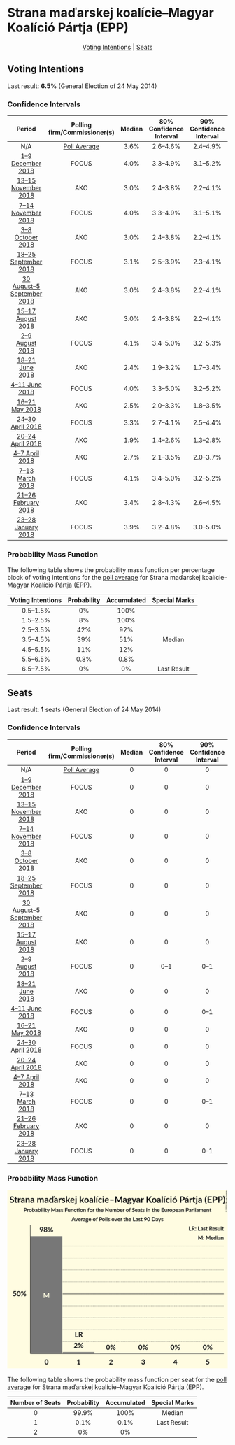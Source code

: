 # Strana maďarskej koalície–Magyar Koalíció Pártja (EPP)

<p align="center"><a href="#voting-intentions">Voting Intentions</a> | <a href="#seats">Seats</a></p>

## Voting Intentions

Last result: **6.5%** (General Election of 24 May 2014)

### Confidence Intervals

| Period     | Polling firm/Commissioner(s) | Median | 80% Confidence Interval | 90% Confidence Interval | 95% Confidence Interval | 99% Confidence Interval |
|:----------:|:----------------:|:-----------:|:-----------------------:|:-----------------------:|:-----------------------:|:-----------------------:|
| N/A | [Poll Average](average.html) | 3.6% | 2.6–4.6% | 2.4–4.9% | 2.2–5.2% | 2.0–5.7% |
| [1–9 December 2018](2018-12-09-FOCUS.html) | FOCUS | 4.0% | 3.3–4.9% | 3.1–5.2% | 3.0–5.4% | 2.7–5.9% |
| [13–15 November 2018](2018-11-15-AKO.html) | AKO | 3.0% | 2.4–3.8% | 2.2–4.1% | 2.1–4.3% | 1.9–4.7% |
| [7–14 November 2018](2018-11-14-FOCUS.html) | FOCUS | 4.0% | 3.3–4.9% | 3.1–5.1% | 2.9–5.3% | 2.6–5.8% |
| [3–8 October 2018](2018-10-08-AKO.html) | AKO | 3.0% | 2.4–3.8% | 2.2–4.1% | 2.1–4.3% | 1.9–4.7% |
| [18–25 September 2018](2018-09-25-FOCUS.html) | FOCUS | 3.1% | 2.5–3.9% | 2.3–4.1% | 2.2–4.3% | 1.9–4.7% |
| [30 August–5 September 2018](2018-09-05-AKO.html) | AKO | 3.0% | 2.4–3.8% | 2.2–4.1% | 2.1–4.3% | 1.9–4.7% |
| [15–17 August 2018](2018-08-17-AKO.html) | AKO | 3.0% | 2.4–3.8% | 2.2–4.1% | 2.1–4.3% | 1.9–4.7% |
| [2–9 August 2018](2018-08-09-FOCUS.html) | FOCUS | 4.1% | 3.4–5.0% | 3.2–5.3% | 3.0–5.5% | 2.7–6.0% |
| [18–21 June 2018](2018-06-21-AKO.html) | AKO | 2.4% | 1.9–3.2% | 1.7–3.4% | 1.6–3.6% | 1.4–3.9% |
| [4–11 June 2018](2018-06-11-FOCUS.html) | FOCUS | 4.0% | 3.3–5.0% | 3.2–5.2% | 3.0–5.4% | 2.7–5.9% |
| [16–21 May 2018](2018-05-21-AKO.html) | AKO | 2.5% | 2.0–3.3% | 1.8–3.5% | 1.7–3.7% | 1.5–4.1% |
| [24–30 April 2018](2018-04-30-FOCUS.html) | FOCUS | 3.3% | 2.7–4.1% | 2.5–4.4% | 2.3–4.6% | 2.1–5.0% |
| [20–24 April 2018](2018-04-24-AKO.html) | AKO | 1.9% | 1.4–2.6% | 1.3–2.8% | 1.2–3.0% | 1.0–3.3% |
| [4–7 April 2018](2018-04-07-AKO.html) | AKO | 2.7% | 2.1–3.5% | 2.0–3.7% | 1.9–3.9% | 1.6–4.3% |
| [7–13 March 2018](2018-03-13-FOCUS.html) | FOCUS | 4.1% | 3.4–5.0% | 3.2–5.2% | 3.0–5.5% | 2.7–5.9% |
| [21–26 February 2018](2018-02-26-AKO.html) | AKO | 3.4% | 2.8–4.3% | 2.6–4.5% | 2.4–4.7% | 2.2–5.2% |
| [23–28 January 2018](2018-01-28-FOCUS.html) | FOCUS | 3.9% | 3.2–4.8% | 3.0–5.0% | 2.8–5.2% | 2.5–5.7% |

### Probability Mass Function

The following table shows the probability mass function per percentage block of voting intentions for the [poll average](average.html) for Strana maďarskej koalície–Magyar Koalíció Pártja (EPP).

| Voting Intentions | Probability | Accumulated | Special Marks |
|:-----------------:|:-----------:|:-----------:|:-------------:|
| 0.5–1.5% | 0% | 100% |  |
| 1.5–2.5% | 8% | 100% |  |
| 2.5–3.5% | 42% | 92% |  |
| 3.5–4.5% | 39% | 51% | Median |
| 4.5–5.5% | 11% | 12% |  |
| 5.5–6.5% | 0.8% | 0.8% |  |
| 6.5–7.5% | 0% | 0% | Last Result |


## Seats

Last result: **1** seats (General Election of 24 May 2014)

### Confidence Intervals

| Period     | Polling firm/Commissioner(s) | Median | 80% Confidence Interval | 90% Confidence Interval | 95% Confidence Interval | 99% Confidence Interval |
|:----------:|:----------------:|:------:|:-----------------------:|:-----------------------:|:-----------------------:|:-----------------------:|
| N/A | [Poll Average](average.html) | 0 | 0 | 0 | 0 | 0 |
| [1–9 December 2018](2018-12-09-FOCUS.html) | FOCUS | 0 | 0 | 0 | 0 | 0 |
| [13–15 November 2018](2018-11-15-AKO.html) | AKO | 0 | 0 | 0 | 0 | 0 |
| [7–14 November 2018](2018-11-14-FOCUS.html) | FOCUS | 0 | 0 | 0 | 0–1 | 0–1 |
| [3–8 October 2018](2018-10-08-AKO.html) | AKO | 0 | 0 | 0 | 0 | 0 |
| [18–25 September 2018](2018-09-25-FOCUS.html) | FOCUS | 0 | 0 | 0 | 0 | 0 |
| [30 August–5 September 2018](2018-09-05-AKO.html) | AKO | 0 | 0 | 0 | 0 | 0 |
| [15–17 August 2018](2018-08-17-AKO.html) | AKO | 0 | 0 | 0 | 0 | 0 |
| [2–9 August 2018](2018-08-09-FOCUS.html) | FOCUS | 0 | 0–1 | 0–1 | 0–1 | 0–1 |
| [18–21 June 2018](2018-06-21-AKO.html) | AKO | 0 | 0 | 0 | 0 | 0 |
| [4–11 June 2018](2018-06-11-FOCUS.html) | FOCUS | 0 | 0 | 0–1 | 0–1 | 0–1 |
| [16–21 May 2018](2018-05-21-AKO.html) | AKO | 0 | 0 | 0 | 0 | 0 |
| [24–30 April 2018](2018-04-30-FOCUS.html) | FOCUS | 0 | 0 | 0 | 0 | 0 |
| [20–24 April 2018](2018-04-24-AKO.html) | AKO | 0 | 0 | 0 | 0 | 0 |
| [4–7 April 2018](2018-04-07-AKO.html) | AKO | 0 | 0 | 0 | 0 | 0 |
| [7–13 March 2018](2018-03-13-FOCUS.html) | FOCUS | 0 | 0 | 0–1 | 0–1 | 0–1 |
| [21–26 February 2018](2018-02-26-AKO.html) | AKO | 0 | 0 | 0 | 0 | 0–1 |
| [23–28 January 2018](2018-01-28-FOCUS.html) | FOCUS | 0 | 0 | 0–1 | 0–1 | 0–1 |

### Probability Mass Function

![Graph with seats probability mass function not yet produced](average-seats-pmf-stranamaďarskejkoalície–magyarkoalíciópártjaepp.png "Seats Probability Mass Function")

The following table shows the probability mass function per seat for the [poll average](average.html) for Strana maďarskej koalície–Magyar Koalíció Pártja (EPP).

| Number of Seats | Probability | Accumulated | Special Marks |
|:---------------:|:-----------:|:-----------:|:-------------:|
| 0 | 99.9% | 100% | Median |
| 1 | 0.1% | 0.1% | Last Result |
| 2 | 0% | 0% |  |


